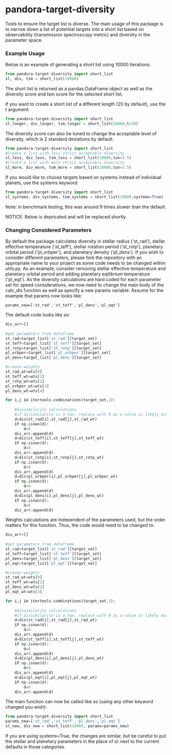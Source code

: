 # pandora-target-diversity
Tools to ensure the target list is diverse. The main usage of this package is to narrow down a list of potential targets into a short list based on observability (transmission spectroscopy metric) and diversity in the parameter space. 

### Example Usage

Below is an example of generating a short list using 10000 iterations:

```python
from pandora-target-diversity import short_list
sl, div, tsm = short_list(10000)
```
The short list is returned as a pandas.DataFrame object as well as the diversity score and tsm score for the selected short list.

If you want to create a short list of a different length (20 by default), use the t argument:

```python
from pandora-target-diversity import short_list
sl_longer, div_longer, tsm_longer = short_list(10000,t=30)
```

The diversity score can also be tuned to change the acceptable level of diversity, which is 2 standard deviations by default:

```python
from pandora-target-diversity import short_list
#Create a list with less strict acceptable diversity
sl_less, div_less, tsm_less = short_list(10000,tun=1.5)
#Create a list with more strict acceptable diversity
sl_more, div_more, tsm_more = short_list(10000,tun=2.5)
```

If you would like to choose targets based on systems instead of individual planets, use the systems keyword:

```python
from pandora-target-diversity import short_list
sl_systems, div_systems, tsm_systems = short_list(10000,systems=True)
```
Note: in benchmark testing, this was around 9 times slower than the default. 

NOTICE: Below is depricated and will be replaced shortly.

### Changing Considered Parameters

By default the package calculates diversity in stellar radius ('st_rad'), stellar effective temperature ('st_teff'), stellar rotation period ('st_rotp'), planetary orbital period ('pl_orbper'), and planetary density ('pl_dens'). If you wish to consider different parameters, please fork the repository with an appropriate name to your project as some code needs to be changed within utils.py. As an example, consider removing stellar effective temperature and planetary orbital period and adding planetary eqilibrium temperature ('pl_eqt'). As the diversity calculations are hard coded for each parameter set for speed considerations, we now need to change the main body of the calc_dis function as well as specify a new params variable. Assume for the example that params now looks like:

```
params_new=['st_rad','st_teff','pl_dens','pl_eqt']
```

The default code looks like so:

```python
dis_arr=[]
    
#get parameters from dataframe
st_rad=target_list['st_rad'][target_set]
st_teff=target_list['st_teff'][target_set]
st_rotp=target_list['st_rotp'][target_set]
pl_orbper=target_list['pl_orbper'][target_set]
pl_dens=target_list['pl_dens'][target_set]

#create weights
st_rad_wt=wts[0]
st_teff_wt=wts[1]
st_rotp_wt=wts[2]
pl_orbper_wt=wts[3]
pl_dens_wt=wts[4]

for i,j in itertools.combinations(target_set,2):
    
    #dissimilarity calculations
    #if dissimilarity is a nan, replace with 0 as a value is likely missing
    d=dis(st_rad[i],st_rad[j],st_rad_wt)
    if np.isnan(d):
        d=0
    dis_arr.append(d)
    d=dis(st_teff[i],st_teff[j],st_teff_wt)
    if np.isnan(d):
        d=0
    dis_arr.append(d)
    d=dis(st_rotp[i],st_rotp[j],st_rotp_wt)
    if np.isnan(d):
        d=0
    dis_arr.append(d)
    d=dis(pl_orbper[i],pl_orbper[j],pl_orbper_wt)
    if np.isnan(d):
        d=0
    dis_arr.append(d)
    d=dis(pl_dens[i],pl_dens[j],pl_dens_wt)
    if np.isnan(d):
        d=0
    dis_arr.append(d)
```

Weights calculations are independent of the parameters used, but the order matters for this function. Thus, the code would need to be changed to:

```python
dis_arr=[]
    
#get parameters from dataframe
st_rad=target_list['st_rad'][target_set]
st_teff=target_list['st_teff'][target_set]
pl_dens=target_list['pl_dens'][target_set]
pl_eqt=target_list['pl_eqt'][target_set]

#create weights
st_rad_wt=wts[0]
st_teff_wt=wts[1]
pl_dens_wt=wts[2]
pl_eqt_wt=wts[3]

for i,j in itertools.combinations(target_set,2):
    
    #dissimilarity calculations
    #if dissimilarity is a nan, replace with 0 as a value is likely missing
    d=dis(st_rad[i],st_rad[j],st_rad_wt)
    if np.isnan(d):
        d=0
    dis_arr.append(d)
    d=dis(st_teff[i],st_teff[j],st_teff_wt)
    if np.isnan(d):
        d=0
    dis_arr.append(d)
    d=dis(pl_dens[i],pl_dens[j],pl_dens_wt)
    if np.isnan(d):
        d=0
    dis_arr.append(d)
    d=dis(pl_eqt[i],pl_eqt[j],pl_eqt_wt)
    if np.isnan(d):
        d=0
    dis_arr.append(d)
```

The main function can now be called like so (using any other keyword changed you wish):

```python
from pandora-target-diversity import short_list
params_new=['st_rad','st_teff','pl_dens','pl_eqt']
sl_new, div_new = short_list(10000, params=params_new)
```

If you are using systems=True, the changes are similar, but be careful to put the stellar and planetary parameters in the place of or next to the current defaults in those categories. 
